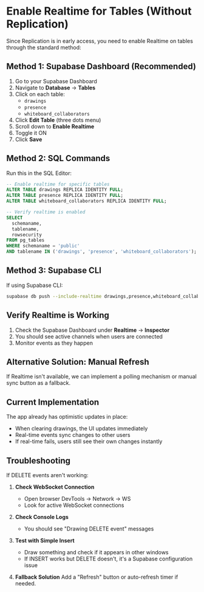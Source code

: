 # Enable Realtime for Tables (Without Replication)

Since Replication is in early access, you need to enable Realtime on tables through the standard method:

## Method 1: Supabase Dashboard (Recommended)

1. Go to your Supabase Dashboard
2. Navigate to **Database** → **Tables**
3. Click on each table:
   - `drawings`
   - `presence` 
   - `whiteboard_collaborators`
4. Click **Edit Table** (three dots menu)
5. Scroll down to **Enable Realtime**
6. Toggle it ON
7. Click **Save**

## Method 2: SQL Commands

Run this in the SQL Editor:

```sql
-- Enable realtime for specific tables
ALTER TABLE drawings REPLICA IDENTITY FULL;
ALTER TABLE presence REPLICA IDENTITY FULL;
ALTER TABLE whiteboard_collaborators REPLICA IDENTITY FULL;

-- Verify realtime is enabled
SELECT 
  schemaname, 
  tablename, 
  rowsecurity 
FROM pg_tables 
WHERE schemaname = 'public' 
AND tablename IN ('drawings', 'presence', 'whiteboard_collaborators');
```

## Method 3: Supabase CLI

If using Supabase CLI:

```bash
supabase db push --include-realtime drawings,presence,whiteboard_collaborators
```

## Verify Realtime is Working

1. Check the Supabase Dashboard under **Realtime** → **Inspector**
2. You should see active channels when users are connected
3. Monitor events as they happen

## Alternative Solution: Manual Refresh

If Realtime isn't available, we can implement a polling mechanism or manual sync button as a fallback.

## Current Implementation

The app already has optimistic updates in place:
- When clearing drawings, the UI updates immediately
- Real-time events sync changes to other users
- If real-time fails, users still see their own changes instantly

## Troubleshooting

If DELETE events aren't working:

1. **Check WebSocket Connection**
   - Open browser DevTools → Network → WS
   - Look for active WebSocket connections

2. **Check Console Logs**
   - You should see "Drawing DELETE event" messages

3. **Test with Simple Insert**
   - Draw something and check if it appears in other windows
   - If INSERT works but DELETE doesn't, it's a Supabase configuration issue

4. **Fallback Solution**
   Add a "Refresh" button or auto-refresh timer if needed.